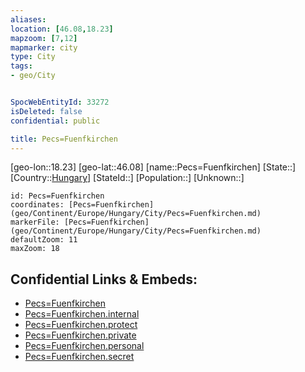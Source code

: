 ```yaml
---
aliases: 
location: [46.08,18.23]
mapzoom: [7,12] 
mapmarker: city 
type: City
tags:
- geo/City


SpocWebEntityId: 33272
isDeleted: false
confidential: public

title: Pecs=Fuenfkirchen
---
```

[geo-lon::18.23]
[geo-lat::46.08]
[name::Pecs=Fuenfkirchen]
[State::]
[Country::[Hungary](geo/Continent/Europe/Hungary.md)]
[StateId::]
[Population::]
[Unknown::]


```leaflet
id: Pecs=Fuenfkirchen
coordinates: [Pecs=Fuenfkirchen](geo/Continent/Europe/Hungary/City/Pecs=Fuenfkirchen.md)
markerFile: [Pecs=Fuenfkirchen](geo/Continent/Europe/Hungary/City/Pecs=Fuenfkirchen.md)
defaultZoom: 11 
maxZoom: 18
```


## Confidential Links & Embeds: 
- [Pecs=Fuenfkirchen](../../../../../../_public/geo/Continent/Europe/Hungary/City/Pecs=Fuenfkirchen.md) 
- [Pecs=Fuenfkirchen.internal](../../../../../../_internal/geo/Continent/Europe/Hungary/City/Pecs=Fuenfkirchen.internal.md) 
- [Pecs=Fuenfkirchen.protect](../../../../../../_protect/geo/Continent/Europe/Hungary/City/Pecs=Fuenfkirchen.protect.md) 
- [Pecs=Fuenfkirchen.private](../../../../../../_private/geo/Continent/Europe/Hungary/City/Pecs=Fuenfkirchen.private.md) 
- [Pecs=Fuenfkirchen.personal](../../../../../../_personal/geo/Continent/Europe/Hungary/City/Pecs=Fuenfkirchen.personal.md) 
- [Pecs=Fuenfkirchen.secret](../../../../../../_secret/geo/Continent/Europe/Hungary/City/Pecs=Fuenfkirchen.secret.md) 
